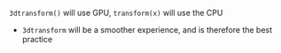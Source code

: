 
`3dtransform()` will use GPU, `transform(x)` will use the CPU
- `3dtransform` will be a smoother experience, and is therefore the best practice
